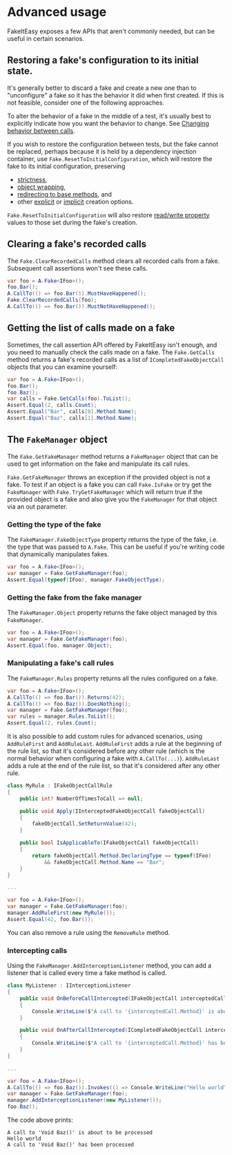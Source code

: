 # Advanced usage

FakeItEasy exposes a few APIs that aren't commonly needed, but can be useful in certain scenarios.

## Restoring a fake's configuration to its initial state.

It's generally better to discard a fake and create a new one than to
"unconfigure" a fake so it has the behavior it did when first created.
If this is not feasible, consider one of the following approaches.

To alter the behavior of a fake in the middle of a test, it's usually best to
explicitly indicate how you want the behavior to change. See
[Changing behavior between calls](changing-behavior-between-calls.md).

If you wish to restore the configuration between tests, but the fake cannot be
replaced, perhaps because it is held by a dependency injection container, use
`Fake.ResetToInitialConfiguration`, which will restore the fake to its initial
configuration, preserving

* [strictness](strict-fakes.md),
* [object wrapping](calling-wrapped-methods.md),
* [redirecting to base methods](calling-base-methods.md), and
* other [explicit](creating-fakes.md#explicit-creation-options) or
  [implicit](implicit-creation-options.md) creation options.

`Fake.ResetToInitialConfiguration` will also restore
[read/write property](default-fake-behavior.md#readwrite-properties) values
to those set during the fake's creation.

## Clearing a fake's recorded calls

The `Fake.ClearRecordedCalls` method clears all recorded calls from a fake. Subsequent call assertions won't see these calls.

```csharp
var foo = A.Fake<IFoo>();
foo.Bar();
A.CallTo(() => foo.Bar()).MustHaveHappened();
Fake.ClearRecordedCalls(foo);
A.CallTo(() => foo.Bar()).MustNotHaveHappened();
```

## Getting the list of calls made on a fake

Sometimes, the call assertion API offered by FakeItEasy isn't enough, and you need to manually check the calls made on a fake.
The `Fake.GetCalls` method returns a fake's recorded calls as a list of `ICompletedFakeObjectCall` objects that you can examine yourself:

```csharp
var foo = A.Fake<IFoo>();
foo.Bar();
foo.Baz();
var calls = Fake.GetCalls(foo).ToList();
Assert.Equal(2, calls.Count);
Assert.Equal("Bar", calls[0].Method.Name);
Assert.Equal("Baz", calls[1].Method.Name);
```

## The `FakeManager` object

The `Fake.GetFakeManager` method returns a `FakeManager` object that can be used to get information on the fake and manipulate its call rules.

`Fake.GetFakeManager` throws an exception if the provided object is not a fake. To test if an object is a fake you can call `Fake.IsFake`
or try get the `FakeManager` with `Fake.TryGetFakeManager` which will return true if the provided object is a fake and also give you the `FakeManager`
for that object via an out parameter.

### Getting the type of the fake

The `FakeManager.FakeObjectType` property returns the type of the fake, i.e. the type that was passed to `A.Fake`. This can be useful
if you're writing code that dynamically manipulates fakes.

```csharp
var foo = A.Fake<IFoo>();
var manager = Fake.GetFakeManager(foo);
Assert.Equal(typeof(IFoo), manager.FakeObjectType);
```

### Getting the fake from the fake manager

The `FakeManager.Object` property returns the fake object managed by this `FakeManager`.

```csharp
var foo = A.Fake<IFoo>();
var manager = Fake.GetFakeManager(foo);
Assert.Equal(foo, manager.Object);
```

### Manipulating a fake's call rules

The `FakeManager.Rules` property returns all the rules configured on a fake.

```csharp
var foo = A.Fake<IFoo>();
A.CallTo(() => foo.Bar()).Returns(42);
A.CallTo(() => foo.Baz()).DoesNothing();
var manager = Fake.GetFakeManager(foo);
var rules = manager.Rules.ToList();
Assert.Equal(2, rules.Count);
```

It is also possible to add custom rules for advanced scenarios, using `AddRuleFirst` and `AddRuleLast`. `AddRuleFirst` adds a rule at the beginning of the rule list, so that it's considered before any other rule (which is the normal behavior when configuring a fake with  `A.CallTo(...)`). `AddRuleLast` adds a rule at the end of the rule list, so that it's considered after any other rule.

```csharp
class MyRule : IFakeObjectCallRule
{
    public int? NumberOfTimesToCall => null;

    public void Apply(IInterceptedFakeObjectCall fakeObjectCall)
    {
        fakeObjectCall.SetReturnValue(42);
    }

    public bool IsApplicableTo(IFakeObjectCall fakeObjectCall)
    {
        return fakeObjectCall.Method.DeclaringType == typeof(IFoo)
            && fakeObjectCall.Method.Name == "Bar";
    }
}

...

var foo = A.Fake<IFoo>();
var manager = Fake.GetFakeManager(foo);
manager.AddRuleFirst(new MyRule());
Assert.Equal(42, foo.Bar());
```

You can also remove a rule using the `RemoveRule` method.

### Intercepting calls

Using the `FakeManager.AddInterceptionListener` method, you can add a listener that is called every time a fake method is called.

```csharp
class MyListener : IInterceptionListener
{
    public void OnBeforeCallIntercepted(IFakeObjectCall interceptedCall)
    {
        Console.WriteLine($"A call to '{interceptedCall.Method}' is about to be processed");
    }

    public void OnAfterCallIntercepted(ICompletedFakeObjectCall interceptedCall)
    {
        Console.WriteLine($"A call to '{interceptedCall.Method}' has been processed");
    }
}

...

var foo = A.Fake<IFoo>();
A.CallTo(() => foo.Baz()).Invokes(() => Console.WriteLine("Hello world"));
var manager = Fake.GetFakeManager(foo);
manager.AddInterceptionListener(new MyListener());
foo.Baz();
```

The code above prints:

```
A call to 'Void Baz()' is about to be processed
Hello world
A call to 'Void Baz()' has been processed
```

